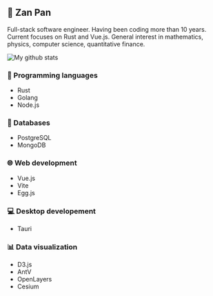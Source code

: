 ## 🌾 Zan Pan

Full-stack software engineer. Having been coding more than 10 years. Current focuses on Rust and Vue.js. General interest in mathematics, physics, computer science, quantitative finance.

![My github stats](https://github-readme-stats.vercel.app/api?username=photino)

### 🎨 Programming languages
- Rust
- Golang
- Node.js

### 🐳 Databases
- PostgreSQL
- MongoDB

### 🌐 Web development
- Vue.js
- Vite
- Egg.js

### 💻 Desktop developement 
- Tauri

### 📊 Data visualization
- D3.js
- AntV
- OpenLayers
- Cesium

<!--
**photino/photino** is a ✨ _special_ ✨ repository because its `README.md` (this file) appears on your GitHub profile.

Here are some ideas to get you started:

- 🔭 I’m currently working on ...
- 🌱 I’m currently learning ...
- 👯 I’m looking to collaborate on ...
- 🤔 I’m looking for help with ...
- 💬 Ask me about ...
- 📫 How to reach me: ...
- 😄 Pronouns: ...
- ⚡ Fun fact: ...
-->
